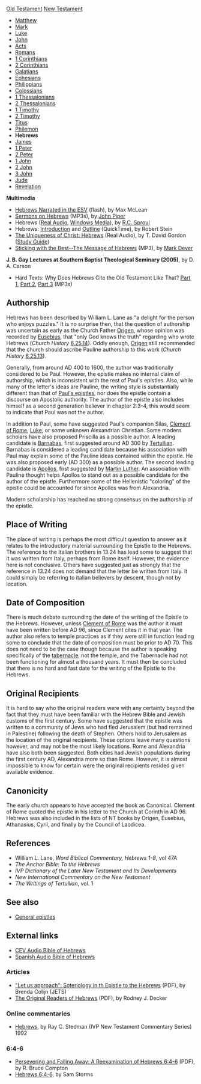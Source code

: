 [Old Testament](Old_Testament "Old Testament")
[New Testament](New_Testament "New Testament")
-   [Matthew](Gospel_of_Matthew "Gospel of Matthew")
-   [Mark](Gospel_of_Mark "Gospel of Mark")
-   [Luke](Gospel_of_Luke "Gospel of Luke")
-   [John](Gospel_of_John "Gospel of John")
-   [Acts](Acts_of_the_Apostles "Acts of the Apostles")
-   [Romans](Epistle_to_the_Romans "Epistle to the Romans")
-   [1 Corinthians](First_Epistle_to_the_Corinthians "First Epistle to the Corinthians")
-   [2 Corinthians](Second_Epistle_to_the_Corinthians "Second Epistle to the Corinthians")
-   [Galatians](Epistle_to_the_Galatians "Epistle to the Galatians")
-   [Ephesians](Epistle_to_the_Ephesians "Epistle to the Ephesians")
-   [Philippians](Epistle_to_the_Philippians "Epistle to the Philippians")
-   [Colossians](Epistle_to_the_Colossians "Epistle to the Colossians")
-   [1 Thessalonians](First_Epistle_to_the_Thessalonians "First Epistle to the Thessalonians")
-   [2 Thessalonians](Second_Epistle_to_the_Thessalonians "Second Epistle to the Thessalonians")
-   [1 Timothy](First_Epistle_to_Timothy "First Epistle to Timothy")
-   [2 Timothy](Second_Epistle_to_Timothy "Second Epistle to Timothy")
-   [Titus](Epistle_to_Titus "Epistle to Titus")
-   [Philemon](Epistle_to_Philemon "Epistle to Philemon")
-   **Hebrews**
-   [James](Epistle_of_James "Epistle of James")
-   [1 Peter](First_Epistle_of_Peter "First Epistle of Peter")
-   [2 Peter](Second_Epistle_of_Peter "Second Epistle of Peter")
-   [1 John](First_Epistle_of_John "First Epistle of John")
-   [2 John](Second_Epistle_of_John "Second Epistle of John")
-   [3 John](Third_Epistle_of_John "Third Epistle of John")
-   [Jude](Epistle_of_Jude "Epistle of Jude")
-   [Revelation](Book_of_Revelation "Book of Revelation")

**Multimedia**

-   [Hebrews Narrated in the ESV](http://www.gnpcb.org/esv/search/?q=hebrews)
    (flash), by Max McLean
-   [Sermons on Hebrews](http://www.archive.org/audio/audio-details-db.php?collectionid=Hebrews&collection=opensource_audio)
    (MP3s), by [John Piper](John_Piper "John Piper")
-   Hebrews
    ([Real Audio](http://broadcast.ligonier.org/playlists/rym20051029.m3u),
    [Windows Media](http://broadcast.ligonier.org/playlists/rym20051029.asx)),
    by [R.C. Sproul](R.C._Sproul "R.C. Sproul")
-   Hebrews:
    [Introduction](http://biblicaltraining.org/audio/NT502/nt2_stein_44.mov)
    and
    [Outline](http://biblicaltraining.org/audio/NT502/nt2_stein_45.mov)
    (QuickTime), by Robert Stein
-   [The Uniqueness of Christ: Hebrews](http://www.gordonconwell.edu/audio/nt2w11.ram)
    (Real Audio), by T. David Gordon
    ([Study Guide](http://www.gordonconwell.edu/ockenga/dimensions/nt2/pdf/nt2_11.pdf))
-   [Sticking with the Best--The Message of Hebrews](http://dl.salemweb.net/?mg=B2F57FB0-39ED-4115-8CE4-E5D63B81D706)
    (MP3), by [Mark Dever](Mark_Dever "Mark Dever")

**J. B. Gay Lectures at Southern Baptist Theological Seminary (2005)**,
by D. A. Carson

-   Hard Texts: Why Does Hebrews Cite the Old Testament Like That?
    [Part 1](http://www.sbts.edu/MP3/JBGay/2005Carson01.mp3),
    [Part 2](http://www.sbts.edu/MP3/JBGay/2005Carson02.mp3),
    [Part 3](http://www.sbts.edu/MP3/JBGay/2005Carson03.mp3) (MP3s)

## Authorship

Hebrews has been described by William L. Lane as "a delight for the
person who enjoys puzzles." It is no surprise then, that the
question of authorship was uncertain as early as the Church Father
[Origen](Origen "Origen"), whose opinion was recorded by
[Eusebius](Eusebius "Eusebius"), that "only God knows the truth"
regarding who wrote Hebrews (*Church History*
[6.25.14](http://www.ccel.org/ccel/schaff/npnf201.iii.xi.xxv.html)).
Oddly enough, [Origen](Origen "Origen") still recommended that the
church should ascribe Pauline authorship to this work
(*Church History*
[6.25.13](http://www.ccel.org/ccel/schaff/npnf201.iii.xi.xxv.html)).

Generally, from around AD 400 to 1600, the author was traditionally
considered to be Paul. However, the epistle makes no internal claim
of authorship, which is inconsistent with the rest of Paul's
epistles. Also, while many of the letter's ideas are Pauline, the
writing style is substantially different than that of
[Paul's epistles](New_Testament#Pauline_Epistles "New Testament"),
nor does the epistle contain a discourse on Apostolic authority.
The author of the epistle also includes himself as a second
generation believer in chapter 2:3-4, this would seem to indicate
that Paul was not the author.

In addition to Paul, some have suggested Paul's companion Silas,
[Clement of Rome](Clement_of_Rome "Clement of Rome"),
[Luke](Luke "Luke"), or some unknown Alexandrian Christian. Some
modern scholars have also proposed Priscilla as a possible author.
A leading candidate is
[Barnabas](index.php?title=Barnabas&action=edit&redlink=1 "Barnabas (page does not exist)"),
first suggested around AD 300 by
[Tertullian](Tertullian "Tertullian"). Barnabas is considered a
leading candidate because his association with Paul may explain
some of the Pauline ideas contained within the epistle. He was also
proposed early (AD 300) as a possible author. The second leading
candidate is
[Apollos](index.php?title=Apollos&action=edit&redlink=1 "Apollos (page does not exist)"),
first suggested by [Martin Luther](Martin_Luther "Martin Luther").
An association with Pauline thought helps Apollos to stand out as a
possible candidate for the author of the epistle. Furthermore some
of the Hellenistic "coloring" of the epistle could be accounted for
since Apollos was from Alexandria.

Modern scholarship has reached no strong consensus on the
authorship of the epistle.

## Place of Writing

The place of writing is perhaps the most difficult question to
answer as it relates to the introductory material surrounding the
Epistle to the Hebrews. The reference to the Italian brothers in
13.24 has lead some to suggest that it was written from Italy,
perhaps from Rome itself. However, the evidence here is not
conclusive. Others have suggested just as strongly that the
reference in 13.24 does not demand that the letter be written from
Italy. It could simply be referring to italian believers by
descent, though not by location.

## Date of Composition

There is much debate surrounding the date of the writing of the
Epistle to the Hebrews. However, unless
[Clement of Rome](Clement_of_Rome "Clement of Rome") was the author
it must have been written before AD 96, since Clement cites it in
that year. The author also refers to temple practices as if they
were still in function leading some to conclude that the date of
composition must be prior to AD 70. This does not need to be the
case though because the author is speaking specifically of the
[tabernacle](Tabernacle "Tabernacle"), not the temple, and the
Tabernacle had not been functioning for almost a thousand years. It
must then be concluded that there is no hard and fast date for the
writing of the Epistle to the Hebrews.

## Original Recipients

It is hard to say who the original readers were with any certainty
beyond the fact that they must have been familiar with the Hebrew
Bible and Jewish customs of the first century. Some have suggested
that the epistle was written to a community of Jews who had fled
Jerusalem (but had remained in Palestine) following the death of
Stephen. Others hold to Jerusalem as the location of the original
recipients. These options leave many questions however, and may not
be the most likely locations. Rome and Alexandria have also both
been suggested. Both cities had Jewish populations during the first
century AD, Alexandria more so than Rome. However, it is almost
impossible to know for certain were the original recipients resided
given available evidence.

## Canonicity

The early church appears to have accepted the book as Canonical.
Clement of Rome quoted the epistle in his letter to the Church at
Corinth in AD 96. Hebrews was also included in the lists of NT
books by Origen, Eusebius, Athanasius, Cyril, and finally by the
Council of Laodicea.

## References

-   William L. Lane, *Word Biblical Commentary, Hebrews 1-8*, vol
    47A
-   *The Anchor Bible: To the Hebrews*
-   *IVP Dictionary of the Later New Testament and Its Developments*
-   *New International Commentary on the New Testament*
-   *The Writings of Tertullian*, vol. 1

## See also

-   [General epistles](General_epistles "General epistles")

## External links

-   [CEV Audio Bible of Hebrews](http://www.biblegateway.com/bgaudio?passage=Hebrews&submit=Lookup)
-   [Spanish Audio Bible of Hebrews](http://www.biblegateway.com/bgaudio/spanish/LBLA/?passage=Hebrews&submit=Lookup)

### Articles

-   ["Let us approach": Soteriology in th Epistle to the Hebrews](http://www.etsjets.org/jets/journal/39/39-4/39-4-pp571-586_JETS.pdf)
    (PDF), by Brenda Colijn (JETS)
-   [The Original Readers of Hebrews](http://www.bbc.edu/journal/volume3_2/hebrews-decker.pdf)
    (PDF), by Rodney J. Decker

### Online commentaries

-   [Hebrews](http://www.raystedman.org/hebrews2/index.html), by
    Ray C. Stedman (IVP New Testament Commentary Series) 1992

### 6:4-6

-   [Persevering and Falling Away: A Reexamination of Hebrews 6:4-6](http://www.dbts.edu/journals/1996_1/HEB6.PDF)
    (PDF), by R. Bruce Compton
-   [Hebrews 6:4-6](http://www.enjoyinggodministries.com/article/hebrews-64-6),
    by Sam Storms